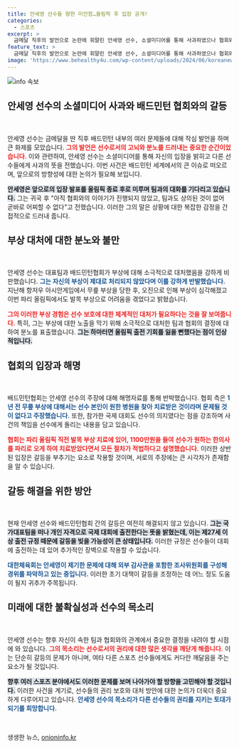 ```yaml
---
title: 안세영 선수들 향한 미안함…올림픽 후 입장 공개!
categories:
  - 스포츠
excerpt: >
  금메달 직후의 발언으로 논란에 휘말린 안세영 선수, 소셜미디어를 통해 사과하였으나 협회와의 갈등은 여전히 진행 중. 올림픽 이후 자세한 입장을 밝힐 예정! 긴장이 감도는 배드민턴 세계와 안세영의 향후 행보에 귀추가 주목된다.
feature_text: >
  금메달 직후의 발언으로 논란에 휘말린 안세영 선수, 소셜미디어를 통해 사과하였으나 협회와의 갈등은 여전히 진행 중. 올림픽 이후 자세한 입장을 밝힐 예정! 긴장이 감도는 배드민턴 세계와 안세영의 향후 행보에 귀추가 주목된다.
image: 'https://www.behealthy4u.com/wp-content/uploads/2024/06/koreanews.jpg'
---
```


<p><img src="https://www.behealthy4u.com/wp-content/uploads/2024/06/koreanews.jpg" alt="info 속보" /></p>

<h2 data-ke-size="size26">안세영 선수의 소셜미디어 사과와 배드민턴 협회와의 갈등</h2>

<p data-ke-size="size16">&nbsp;</p>

<p>안세영 선수는 금메달을 딴 직후 배드민턴 내부의 여러 문제들에 대해 작심 발언을 하며 큰 화제를 모았습니다. <b><span style="color: #ee2323;">그의 발언은 선수로서의 고뇌와 분노를 드러내는 중요한 순간이었습니다.</span></b> 이와 관련하여, 안세영 선수는 소셜미디어를 통해 자신의 입장을 밝히고 다른 선수들에게 사과의 뜻을 전했습니다. 이번 사건은 배드민턴 세계에서의 큰 이슈로 떠오르며, 앞으로의 방향성에 대한 논의가 필요해 보입니다.</p>

<p><b><span style="background-color: #21538527;">안세영은 앞으로의 입장 발표를 올림픽 종료 후로 미루며 팀과의 대화를 기다리고 있습니다.</span></b> 그는 귀국 후 "아직 협회와의 이야기가 진행되지 않았고, 팀과도 상의된 것이 없어 곧바로 어찌할 수 없다"고 전했습니다. 이러한 그의 말은 상황에 대한 복잡한 감정을 간접적으로 드러내 줍니다.</p>

<h2 data-ke-size="size26">부상 대처에 대한 분노와 불만</h2>

<p data-ke-size="size16">&nbsp;</p>

<p>안세영 선수는 대표팀과 배드민턴협회가 부상에 대해 소극적으로 대처했음을 강하게 비판했습니다. <b><span style="color: #1a5490;">그는 자신의 부상이 제대로 처리되지 않았다며 이를 강하게 반발했습니다.</span></b> 지난해 항저우 아시안게임에서 무릎 부상을 당한 후, 오진으로 인해 부상이 심각해졌고 이번 파리 올림픽에서도 발목 부상으로 어려움을 겪었다고 밝혔습니다.</p>

<p><b><span style="color: #ee2323;">그의 이러한 부상 경험은 선수 보호에 대한 체계적인 대처가 필요하다는 것을 잘 보여줍니다.</span></b> 특히, 그는 부상에 대한 노출을 막기 위해 소극적으로 대처한 팀과 협회의 결정에 대하여 분노를 표출했습니다. <b><span style="background-color: #21538527;">그는 하마터면 올림픽 출전 기회를 잃을 뻔했다는 점이 인상적입니다.</span></b></p>

<h2 data-ke-size="size26">협회의 입장과 해명</h2>

<p data-ke-size="size16">&nbsp;</p>

<p>배드민턴협회는 안세영 선수의 주장에 대해 해명자료를 통해 반박했습니다. 협회 측은 <b><span style="color: #1a5490;">1년 전 무릎 부상에 대해서는 선수 본인이 원한 병원을 찾아 치료받은 것이라며 문제될 것이 없다고 주장했습니다.</span></b> 또한, 참가한 국제 대회도 선수의 의지였다는 점을 강조하며 사건의 책임을 선수에게 돌리는 내용을 담고 있습니다.</p>

<p><b><span style="color: #ee2323;">협회는 파리 올림픽 직전 발목 부상 치료에 있어, 1100만원을 들여 선수가 원하는 한의사를 파리로 오게 하여 치료받았다면서 모든 절차가 적법하다고 설명했습니다.</span></b> 이러한 상반된 입장은 갈등을 부추기는 요소로 작용할 것이며, 서로의 주장에는 큰 시각차가 존재함을 알 수 있습니다.</p>

<h2 data-ke-size="size26">갈등 해결을 위한 방안</h2>

<p data-ke-size="size16">&nbsp;</p>

<p>현재 안세영 선수와 배드민턴협회 간의 갈등은 여전히 해결되지 않고 있습니다. <b><span style="background-color: #21538527;">그는 국가대표팀을 떠나 개인 자격으로 국제 대회에 출전한다는 뜻을 밝혔는데, 이는 제27세 이상 출전 규정 때문에 갈등을 빚을 가능성이 큰 상태입니다.</span></b> 이러한 규정은 선수들이 대회에 출전하는 데 있어 추가적인 장벽으로 작용할 수 있습니다.</p>

<p><b><span style="color: #1a5490;">대한체육회는 안세영이 제기한 문제에 대해 외부 감사관을 포함한 조사위원회를 구성해 경위를 파악하고 있는 중입니다.</span></b> 이러한 초기 대책이 갈등을 조정하는 데 어느 정도 도움이 될지 귀추가 주목됩니다.</p>

<h2 data-ke-size="size26">미래에 대한 불확실성과 선수의 목소리</h2>

<p data-ke-size="size16">&nbsp;</p>

<p>안세영 선수는 향후 자신이 속한 팀과 협회와의 관계에서 중요한 결정을 내려야 할 시점에 와 있습니다. <b><span style="color: #ee2323;">그의 목소리는 선수로서의 권리에 대한 많은 생각을 깨닫게 해줍니다.</span></b> 이는 단순히 갈등의 문제가 아니며, 여타 다른 스포츠 선수들에게도 커다란 깨달음을 주는 요소가 될 것입니다.</p>

<p><b><span style="background-color: #21538527;">향후 여러 스포츠 분야에서도 이러한 문제를 보며 나아가야 할 방향을 고민해야 할 것입니다.</span></b> 이러한 사건을 계기로, 선수들의 권리 보호와 대처 방안에 대한 논의가 더욱더 중요하게 다루어지고 있습니다. <b><span style="color: #1a5490;">안세영 선수의 목소리가 다른 선수들의 권리를 지키는 토대가 되기를 희망합니다.</span></b></p>

<p data-ke-size="size16">&nbsp;</p>
생생한 뉴스, <a href="https://onioninfo.kr" rel="dofollow">onioninfo.kr</a>


